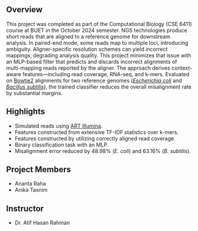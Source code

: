 ## Overview
This project was completed as part of the Computational Biology (CSE 6411) course at BUET in the October 2024 semester. NGS technologies produce short reads that are aligned to a reference genome for downstream analysis. In paired-end mode, some reads map to multiple loci, introducing ambiguity. Aligner-specific resolution schemes can yield incorrect mappings, degrading analysis quality. This project minimizes that issue with an MLP-based filter that predicts and discards incorrect alignments of multi-mapping reads reported by the aligner. The approach derives context-aware features—including read coverage, RNA-seq, and k-mers. Evaluated on [Bowtie2](https://bowtie-bio.sourceforge.net/index.shtml) alignments for two reference genomes ([*Escherichia coli*](https://www.ncbi.nlm.nih.gov/Taxonomy/Browser/wwwtax.cgi?id=511145) and [*Bacillus subtilis*](https://www.ncbi.nlm.nih.gov/geo/query/acc.cgi?acc=GSE226559)), the trained classifier reduces the overall misalignment rate by substantial margins.

## Highlights
- Simulated reads using [ART Illumina](https://www.niehs.nih.gov/research/resources/software/biostatistics/art).
- Features constructed from extensive TF-IDF statistics over k-mers.
- Features constructed by utilizing correctly aligned read coverage.
- Binary classification task with an MLP.
- Misalignment error reduced by 48.98% (*E. coli*) and 63.16% (*B. subtilis*).

## Project Members
- Ananta Raha
- Anika Tasnim

## Instructor
- Dr. Atif Hasan Rahman
